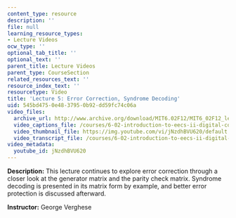 ```yaml
---
content_type: resource
description: ''
file: null
learning_resource_types:
- Lecture Videos
ocw_type: ''
optional_tab_title: ''
optional_text: ''
parent_title: Lecture Videos
parent_type: CourseSection
related_resources_text: ''
resource_index_text: ''
resourcetype: Video
title: 'Lecture 5: Error Correction, Syndrome Decoding'
uid: 545bd475-0e48-3795-0b92-dd59fc74c06a
video_files:
  archive_url: http://www.archive.org/download/MIT6.02F12/MIT6_02F12_lec05_300k.mp4
  video_captions_file: /courses/6-02-introduction-to-eecs-ii-digital-communication-systems-fall-2012/90697f7ad7eb50609ae1446ae75b3326_jNzdhBVU620.vtt
  video_thumbnail_file: https://img.youtube.com/vi/jNzdhBVU620/default.jpg
  video_transcript_file: /courses/6-02-introduction-to-eecs-ii-digital-communication-systems-fall-2012/776c6ce0d8c5d42389a4df752bbb7dc0_jNzdhBVU620.pdf
video_metadata:
  youtube_id: jNzdhBVU620
---
```


**Description:** This lecture continues to explore error correction through a closer look at the generator matrix and the parity check matrix. Syndrome decoding is presented in its matrix form by example, and better error protection is discussed afterward.

**Instructor:** George Verghese